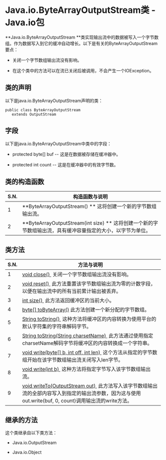 # Java.io.ByteArrayOutputStream类 - Java.io包

**Java.io.ByteArrayOutputStream **类实现输出流中的数据被写入一个字节数组。作为数据写入到它的缓冲自动增长。以下是有关的ByteArrayOutputStream要点：

*   关闭一个字节数组输出流没有影响。

*   在这个类中的方法可以在流已关闭后被调用，不会产生一个IOException。

## 类的声明

以下是java.io.ByteArrayOutputStream声明的类：

```
public class ByteArrayOutputStream
   extends OutputStream
```

## 字段

以下是java.io.ByteArrayOutputStream中类中的字段：

*   protected byte[] buf -- 这是在数据被存储在缓冲器中。

*   protected int count -- 这是在缓冲器中的有效字节数。

## 类的构造函数

| S.N. | 构造函数与说明 |
| --- | --- |
| 1 | **ByteArrayOutputStream() ** 这将创建一个新的字节数组输出流。 |
| 2 | **ByteArrayOutputStream(int size) ** 这将创建一个新的字节数组输出流，具有缓冲容量指定的大小，以字节为单位。 |

## 类方法

| S.N. | 方法与说明 |
| --- | --- |
| 1 | [void close() ](http://www.yiibai.com/java/io/bytearrayoutputstream_close.html) 关闭一个字节数组输出流没有影响。 |
| 2 | [void reset() ](http://www.yiibai.com/java/io/bytearrayoutputstream_reset.html) 此方法重置该字节数组输出流为零的计数字段，以便在输出流中的所有当前累计输出被丢弃。 |
| 3 | [int size() ](http://www.yiibai.com/java/io/bytearrayoutputstream_size.html) 此方法返回缓冲区的当前大小。 |
| 4 | [byte[] toByteArray()](http://www.yiibai.com/java/io/bytearrayoutputstream_tobytearray.html) 此方法创建一个新分配的字节数组。 |
| 5 | [String toString() ](http://www.yiibai.com/java/io/bytearrayoutputstream_tostring.html) 这种方法将缓冲区的内容转换为使用平台的默认字符集的字符串解码字节。 |
| 6 | [String toString(String charsetName) ](http://www.yiibai.com/java/io/bytearrayoutputstream_tostring_string.html) 此方法通过使用指定charsetName解码字节将缓冲区的内容转换成一个字符串。 |
| 7 | [void write(byte[] b, int off, int len) ](http://www.yiibai.com/java/io/bytearrayoutputstream_write_byte_len.html) 这个方法从指定的字节数组开始在该字节数组输出流关闭写入len字节。 |
| 8 | [void write(int b) ](http://www.yiibai.com/java/io/bytearrayoutputstream_write_byte.html) 这种方法将指定字节写入该字节数组输出流。 |
| 9 | [void writeTo(OutputStream out) ](http://www.yiibai.com/java/io/bytearrayoutputstream_writeto.html) 此方法写入该字节数组输出流的全部内容写入到指定的输出流参数，因为这与使用out.write(buf, 0, count)调用输出流的write方法。 |

## 继承的方法

这个类继承自以下类方法：

*   Java.io.OutputStream

*   Java.io.Object

